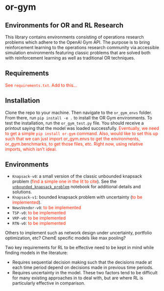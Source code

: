 # or-gym
## Environments for OR and RL Research

This library contains environments consisting of operations research problems which adhere to the OpenAI Gym API. The purpose is to bring reinforcement learning to the operations research community via accessible simulation environments featuring classic problems that are solved both with reinforcement learning as well as traditional OR techniques.

## Requirements

<font color="#ff2400">See `requirements.txt`. Add to this...</font>

## Installation

Clone the repo to your machine. Then navigate to the `or_gym_envs` folder. From there, run `pip install -e .` to install the OR Gym environments. To test the installation, run the `or_gym_test.py` file. You should receive a printout saying that the model was loaded successfully.
<font color="#ff2400">Eventually, we need to get a simple `pip install or-gym` command. Also, would like to set this up such that we can just import or_gym.envs to get the environments, or_gym.benchmarks, to get those files, etc. Right now, using relative imports, which isn't ideal.</font>

## Environments

- `Knapsack-v0`: a small version of the classic unbounded knapsack problem (<font color="#ff2400">find a simple one in the lit to cite</font>). See the [`unbounded_knapsack_problem`](https://github.com/hubbs5/or-gym/blob/knapsack_problem/notebooks/unbounded_knapsack_opt.ipynb) notebook for additional details and solutions.
- `Knapsack-v1`: bounded knapsack problem with uncertainty (<font color="#ff2400">to be implemented</font>).
- `NewsVendor-v0`: <font color="#ff2400">to be implemented</font>
- `TSP-v0`: <font color="#ff2400">to be implemented</font>
- `VRP-v0`: <font color="#ff2400">to be implemented</font>
- `RTN-v0`: <font color="#ff2400">to be implemented</font>

Others to implement such as network design under uncertainty, portfolio optimization, etc? ChemE specific models like max pooling? 

Two key requirements for RL to be effective need to be kept in mind while finding models in the literature:
- Requires sequential decision making such that the decisions made at each time period depend on decisions made in previous time periods.
- Requires uncertainty in the model.
These two factors tend to be difficult for many existing approaches in to deal with, but are where RL is particularly effective in comparison.